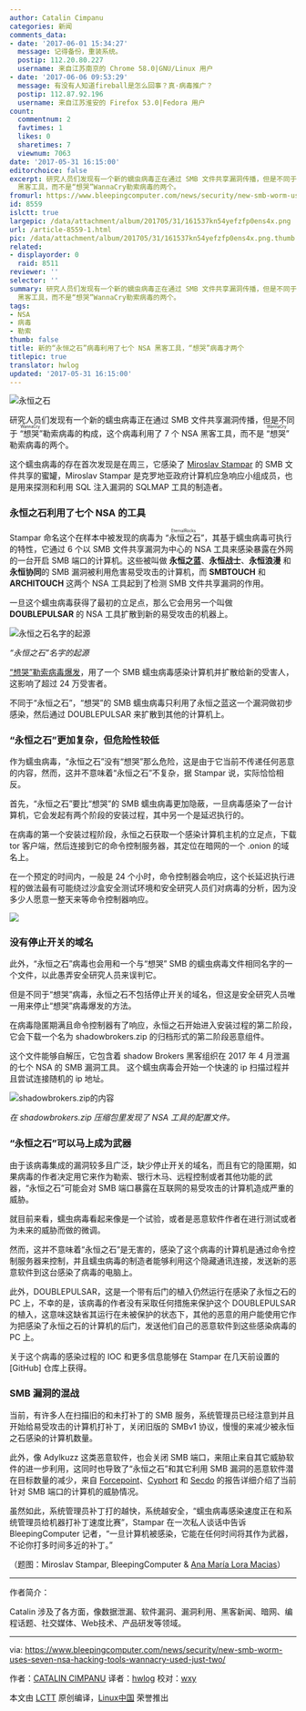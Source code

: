 ```yaml
---
author: Catalin Cimpanu
categories: 新闻
comments_data:
- date: '2017-06-01 15:34:27'
  message: 记得备份，重装系统。
  postip: 112.20.80.227
  username: 来自江苏南京的 Chrome 58.0|GNU/Linux 用户
- date: '2017-06-06 09:53:29'
  message: 有没有人知道fireball是怎么回事？真·病毒推广？
  postip: 112.87.92.196
  username: 来自江苏淮安的 Firefox 53.0|Fedora 用户
count:
  commentnum: 2
  favtimes: 1
  likes: 0
  sharetimes: 7
  viewnum: 7063
date: '2017-05-31 16:15:00'
editorchoice: false
excerpt: 研究人员们发现有一个新的蠕虫病毒正在通过 SMB 文件共享漏洞传播，但是不同于“想哭”WannaCry勒索病毒的构成，这个病毒利用了 7 个 NSA
  黑客工具，而不是“想哭”WannaCry勒索病毒的两个。
fromurl: https://www.bleepingcomputer.com/news/security/new-smb-worm-uses-seven-nsa-hacking-tools-wannacry-used-just-two/
id: 8559
islctt: true
largepic: /data/attachment/album/201705/31/161537kn54yefzfp0ens4x.png
url: /article-8559-1.html
pic: /data/attachment/album/201705/31/161537kn54yefzfp0ens4x.png.thumb.jpg
related:
- displayorder: 0
  raid: 8511
reviewer: ''
selector: ''
summary: 研究人员们发现有一个新的蠕虫病毒正在通过 SMB 文件共享漏洞传播，但是不同于“想哭”WannaCry勒索病毒的构成，这个病毒利用了 7 个 NSA
  黑客工具，而不是“想哭”WannaCry勒索病毒的两个。
tags:
- NSA
- 病毒
- 勒索
thumb: false
title: 新的“永恒之石”病毒利用了七个 NSA 黑客工具，“想哭”病毒才两个
titlepic: true
translator: hwlog
updated: '2017-05-31 16:15:00'
---
```


![永恒之石](/data/attachment/album/201705/31/161537kn54yefzfp0ens4x.png)


研究人员们发现有一个新的蠕虫病毒正在通过 SMB 文件共享漏洞传播，但是不同于<ruby> “想哭” <rp>  （ </rp> <rt>  WannaCry </rt> <rp>  ） </rp></ruby>勒索病毒的构成，这个病毒利用了 7 个 NSA 黑客工具，而不是<ruby> “想哭” <rp>  （ </rp> <rt>  WannaCry </rt> <rp>  ） </rp></ruby>勒索病毒的两个。


这个蠕虫病毒的存在首次发现是在周三，它感染了 [Miroslav Stampar](https://about.me/stamparm) 的 SMB 文件共享的蜜罐，Miroslav Stampar 是克罗地亚政府计算机应急响应小组成员，也是用来探测和利用 SQL 注入漏洞的 SQLMAP 工具的制造者。


### 永恒之石利用了七个 NSA 的工具


Stampar 命名这个在样本中被发现的病毒为<ruby> “永恒之石” <rp>  （ </rp> <rt>  EternalRocks </rt> <rp>  ） </rp></ruby>，其基于蠕虫病毒可执行的特性，它通过 6 个以 SMB 文件共享漏洞为中心的 NSA 工具来感染暴露在外网的一台开启 SMB 端口的计算机。这些被叫做 **永恒之蓝**、**永恒战士**、**永恒浪漫** 和 **永恒协同**的 SMB 漏洞被利用危害易受攻击的计算机，而 **SMBTOUCH** 和 **ARCHITOUCH** 这两个 NSA 工具起到了检测 SMB 文件共享漏洞的作用。


一旦这个蠕虫病毒获得了最初的立足点，那么它会用另一个叫做 **DOUBLEPULSAR** 的 NSA 工具扩散到新的易受攻击的机器上。


![永恒之石名字的起源](/data/attachment/album/201705/31/161537w333cf33fwcmdzcm.png)


*“永恒之石”名字的起源*


[“想哭”勒索病毒爆发](https://www.bleepingcomputer.com/news/security/wana-decrypt0r-ransomware-using-nsa-exploit-leaked-by-shadow-brokers-is-on-a-rampage/)，用了一个 SMB 蠕虫病毒感染计算机并扩散给新的受害人，这影响了超过 24 万受害者。


不同于“永恒之石”，“想哭”的 SMB 蠕虫病毒只利用了永恒之蓝这一个漏洞做初步感染，然后通过 DOUBLEPULSAR 来扩散到其他的计算机上。


### “永恒之石”更加复杂，但危险性较低


作为蠕虫病毒，“永恒之石”没有“想哭”那么危险，这是由于它当前不传递任何恶意的内容，然而，这并不意味着“永恒之石”不复杂，据 Stampar 说，实际恰恰相反。


首先，“永恒之石”要比“想哭”的 SMB 蠕虫病毒更加隐蔽，一旦病毒感染了一台计算机，它会发起有两个阶段的安装过程，其中另一个是延迟执行的。


在病毒的第一个安装过程阶段，永恒之石获取一个感染计算机主机的立足点，下载 tor 客户端，然后连接到它的命令控制服务器，其定位在暗网的一个 .onion 的域名上。


在一个预定的时间内，一般是 24 个小时，命令控制器会响应，这个长延迟执行进程的做法最有可能绕过沙盒安全测试环境和安全研究人员们对病毒的分析，因为没多少人愿意一整天来等命令控制器响应。


![](/data/attachment/album/201705/31/161453l3tkzumyn40tumln.jpg)


 


### 没有停止开关的域名


此外，“永恒之石”病毒也会用和一个与“想哭” SMB 的蠕虫病毒文件相同名字的一个文件，以此愚弄安全研究人员来误判它。


但是不同于“想哭”病毒，永恒之石不包括停止开关的域名，但这是安全研究人员唯一用来停止“想哭”病毒爆发的方法。


在病毒隐匿期满且命令控制器有了响应，永恒之石开始进入安装过程的第二阶段，它会下载一个名为 shadowbrokers.zip 的归档形式的第二阶段恶意组件。


这个文件能够自解压，它包含着 shadow Brokers 黑客组织在 2017 年 4 月泄漏的七个 NSA 的 SMB 漏洞工具。 这个蠕虫病毒会开始一个快速的 ip 扫描过程并且尝试连接随机的 ip 地址。


![shadowbrokers.zip的内容](/data/attachment/album/201705/31/161538w3yll6ptm4lpoi4o.png)


*在 shadowbrokers.zip 压缩包里发现了 NSA 工具的配置文件。*


### “永恒之石”可以马上成为武器


由于该病毒集成的漏洞较多且广泛，缺少停止开关的域名，而且有它的隐匿期，如果病毒的作者决定用它来作为勒索、银行木马、远程控制或者其他功能的武器，“永恒之石”可能会对 SMB 端口暴露在互联网的易受攻击的计算机造成严重的威胁。


就目前来看，蠕虫病毒看起来像是一个试验，或者是恶意软件作者在进行测试或者为未来的威胁而做的微调。


然而，这并不意味着“永恒之石”是无害的，感染了这个病毒的计算机是通过命令控制服务器来控制，并且蠕虫病毒的制造者能够利用这个隐藏通讯连接，发送新的恶意软件到这台感染了病毒的电脑上。


此外，DOUBLEPULSAR，这是一个带有后门的植入仍然运行在感染了永恒之石的 PC 上，不幸的是，该病毒的作者没有采取任何措施来保护这个 DOUBLEPULSAR 的植入，这意味这缺省其运行在未被保护的状态下，其他的恶意的用户能使用它作为把感染了永恒之石的计算机的后门，发送他们自己的恶意软件到这些感染病毒的 PC 上。


关于这个病毒的感染过程的 IOC 和更多信息能够在 Stampar 在几天前设置的 [GitHub] 仓库上获得。


### SMB 漏洞的混战


当前，有许多人在扫描旧的和未打补丁的 SMB 服务，系统管理员已经注意到并且开始给易受攻击的计算机打补丁，关闭旧版的 SMBv1 协议，慢慢的来减少被永恒之石感染的计算机数量。


此外，像 Adylkuzz 这类恶意软件，也会关闭 SMB 端口，来阻止来自其它威胁软件的进一步利用，这同时也导致了“永恒之石”和其它利用 SMB 漏洞的恶意软件潜在目标数量的减少，来自 [Forcepoint](https://blogs.forcepoint.com/security-labs/wannacry-multiple-malware-families-using-eternalblue-exploit)、[Cyphort](https://www.cyphort.com/eternalblue-exploit-actively-used-deliver-remote-access-trojans/) 和 [Secdo](http://blog.secdo.com/multiple-groups-exploiting-eternalblue-weeks-before-wannacry) 的报告详细介绍了当前针对 SMB 端口的计算机的威胁情况。


虽然如此，系统管理员补丁打的越快，系统越安全，“蠕虫病毒感染速度正在和系统管理员给机器打补丁速度比赛”，Stampar 在一次私人谈话中告诉 BleepingComputer 记者，“一旦计算机被感染，它能在任何时间将其作为武器，不论你打多时间多近的补丁。”


（题图：Miroslav Stampar, BleepingComputer & [Ana María Lora Macias](https://thenounproject.com/search/?q=worm&i=24323)）




---


作者简介：


Catalin 涉及了各方面，像数据泄漏、软件漏洞、漏洞利用、黑客新闻、暗网、编程话题、社交媒体、Web技术、产品研发等领域。




---


via: <https://www.bleepingcomputer.com/news/security/new-smb-worm-uses-seven-nsa-hacking-tools-wannacry-used-just-two/>


作者：[CATALIN CIMPANU](https://www.bleepingcomputer.com/author/catalin-cimpanu/) 译者：[hwlog](https://github.com/hwlog) 校对：[wxy](https://github.com/wxy)


本文由 [LCTT](https://github.com/LCTT/TranslateProject) 原创编译，[Linux中国](https://linux.cn/) 荣誉推出